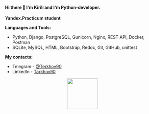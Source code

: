 #### Hi there 👋 I'm Kirill and I'm Python-developer.
**Yandex.Practicum student**

**Languages and Tools:**
- Python, Django, PostgreSQL, Gunicorn, Nginx, REST API, Docker, Postman
- SQLite, MySQL, HTML, Bootstrap, Redoc, Git, GitHub, unittest

**My contacts:**
- Telegram - <a href="https://t.me/Tarkhov90" target="_blank">@Terkhov90</a> 
- LinkedIn - <a href="https://www.linkedin.com/in/tarkhov90/" target="_blank">Tarkhov90</a> 


<div id="header" align="center">
  <img src="https://media.giphy.com/media/M9gbBd9nbDrOTu1Mqx/giphy.gif" width="100"/>
</div>
